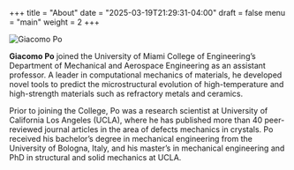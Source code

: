+++
title = "About"
date = "2025-03-19T21:29:31-04:00"
draft = false
menu = "main"
weight = 2
+++

![Giacomo Po](/images/HeadShot.png)

**Giacomo Po** joined the University of Miami College of Engineering’s Department of Mechanical and Aerospace Engineering as an assistant professor. A leader in computational mechanics of materials, he developed novel tools to predict the microstructural evolution of high-temperature and high-strength materials such as refractory metals and ceramics.

Prior to joining the College, Po was a research scientist at University of California Los Angeles (UCLA), where he has published more than 40 peer-reviewed journal articles in the area of defects mechanics in crystals. Po received his bachelor’s degree in mechanical engineering from the University of Bologna, Italy, and his master’s in mechanical engineering and PhD in structural and solid mechanics at UCLA.

